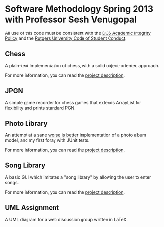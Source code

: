 Software Methodology Spring 2013 with Professor Sesh Venugopal
==============================================================

All use of this code must be consistent with the [DCS Academic Integrity Policy](http://www.cs.rutgers.edu/policies/academicintegrity/index.php) and the [Rutgers University Code of Student Conduct](http://eden.rutgers.edu/%7Epmj34/media/AcademicIntegrity.pdf).

Chess
-----

A plain-text implementation of chess, with a solid object-oriented approach.

For more information, you can read the [project description](http://eden.rutgers.edu/~pmj34/?page=%2FNotes%2FComputer%20Science%2F%2FSoftware%20Methodology.md#February26th,2013-Assignment2:2-PlayerChess).

JPGN
----

A simple game recorder for chess games that extends ArrayList for flexibility and prints standard PGN.

Photo Library
-------------

An attempt at a sane [worse is better](http://en.wikipedia.org/wiki/Worse_is_better) implementation of a photo album model, and my first foray with JUnit tests.

For more information, you can read the [project description](http://eden.rutgers.edu/~pmj34/?page=%2FNotes%2FComputer%20Science%2F%2FSoftware%20Methodology.md#February14th,2013-ProjectPart1:PhotoAlbum(DesignandImplementationI)).

Song Library
------------

A basic GUI which imitates a "song library" by allowing the user to enter songs.

For more information, you can read the [project description](http://eden.rutgers.edu/~pmj34/?page=%2FNotes%2FComputer%20Science%2F%2FSoftware%20Methodology.md#February7th,2013-Assignment1:SongLibraryGUIDesignandImplementation).

UML Assignment
--------------

A UML diagram for a web discussion group written in LaTeX.

